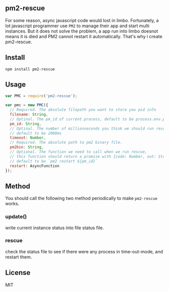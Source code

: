 pm2-rescue
-------


For some reason, async javascript code would lost in limbo. Fortunately, a lot javascript programmer use `PM2` to manage their app and start multi instances. But it does not solve the problem, a app run into limbo doesnot means it is died and PM2 cannot restart it automatically. That's why i create pm2-rescue.

Install
----

```
npm install pm2-rescue
```


Usage
-----

```javascript
var PMC = require('pm2-rescue');

var pmc = new PMC({
  // Required. The absolute filepath you want to store you pid info
  filename: String,
  // Optinal. The pm_id of current process, default to be process.env.pm_id
  pm_id: String, 
  // Optinal. The number of millionseconds you think we should run rescue. 
  // default to be 2000ms
  timeout: Number, 
  // Required. The absolute path to pm2 binary file.
  pm2bin: String, 
  // Optional. The function we need to call when we run rescue, 
  // this function should return a promise with {code: Number, out: String}.
  // default to be `pm2 restart ${pm_id}`
  restart: AsyncFunction
});
```

Method
--------

You should call the following two method periodically to make `pm2-rescue` works.

### update()

write current instance status into file status file.

### rescue

check the status file to see if there were any process in time-out-mode, and restart them.

License
---
MIT
